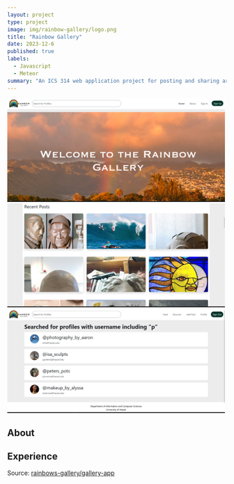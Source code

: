 ```yaml
---
layout: project
type: project
image: img/rainbow-gallery/logo.png
title: "Rainbow Gallery"
date: 2023-12-6
published: true
labels:
  - Javascript
  - Meteor
summary: "An ICS 314 web application project for posting and sharing artistic works."
---
```


<div class="text-center p-4">
  <img width="500px" src="../img/rainbow-gallery/home-page.png" class="img-thumbnail">
  <img width="500px" src="../img/rainbow-gallery/posts.png" class="img-thumbnail">
  <img width="500px" src="../img/rainbow-gallery/search-page.png" class="img-thumbnail">
</div>

## About

## Experience

Source: <a href="https://github.com/rainbows-gallery/gallery-app"><i class="large github icon "></i>rainbows-gallery/gallery-app</a>
